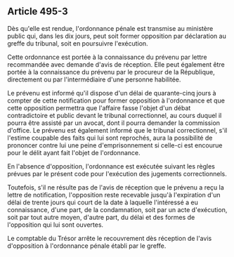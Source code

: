 Article 495-3
----
Dès qu'elle est rendue, l'ordonnance pénale est transmise au ministère public
qui, dans les dix jours, peut soit former opposition par déclaration au greffe
du tribunal, soit en poursuivre l'exécution.

Cette ordonnance est portée à la connaissance du prévenu par lettre recommandée
avec demande d'avis de réception. Elle peut également être portée à la
connaissance du prévenu par le procureur de la République, directement ou par
l'intermédiaire d'une personne habilitée.

Le prévenu est informé qu'il dispose d'un délai de quarante-cinq jours à compter
de cette notification pour former opposition à l'ordonnance et que cette
opposition permettra que l'affaire fasse l'objet d'un débat contradictoire et
public devant le tribunal correctionnel, au cours duquel il pourra être assisté
par un avocat, dont il pourra demander la commission d'office. Le prévenu est
également informé que le tribunal correctionnel, s'il l'estime coupable des
faits qui lui sont reprochés, aura la possibilité de prononcer contre lui une
peine d'emprisonnement si celle-ci est encourue pour le délit ayant fait l'objet
de l'ordonnance.

En l'absence d'opposition, l'ordonnance est exécutée suivant les règles prévues
par le présent code pour l'exécution des jugements correctionnels.

Toutefois, s'il ne résulte pas de l'avis de réception que le prévenu a reçu la
lettre de notification, l'opposition reste recevable jusqu'à l'expiration d'un
délai de trente jours qui court de la date à laquelle l'intéressé a eu
connaissance, d'une part, de la condamnation, soit par un acte d'exécution, soit
par tout autre moyen, d'autre part, du délai et des formes de l'opposition qui
lui sont ouvertes.

Le comptable du Trésor arrête le recouvrement dès réception de l'avis
d'opposition à l'ordonnance pénale établi par le greffe.
